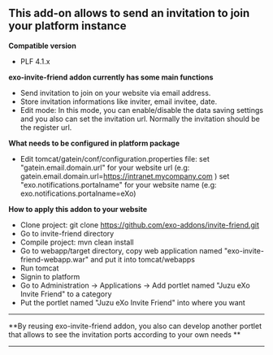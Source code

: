 This add-on allows to send an invitation to join your platform instance
-----------
   **Compatible version**
   - PLF 4.1.x

   **exo-invite-friend addon currently has some main functions**

   - Send invitation to join on your website via email address.
   - Store invitation informations like inviter, email invitee, date.
   - Edit mode: In this mode, you can enable/disable the data saving settings and you also can set the invitation url.
   Normally the invitation should be the register url.

   **What needs to be configured in platform package**
   - Edit tomcat/gatein/conf/configuration.properties file:
   set "gatein.email.domain.url" for your website url (e.g: gatein.email.domain.url=https://intranet.mycompany.com )
   set "exo.notifications.portalname" for your website name (e.g: exo.notifications.portalname=eXo)

   **How to apply this addon to your website**
   - Clone project: git clone https://github.com/exo-addons/invite-friend.git
   - Go to invite-friend directory
   - Compile project: mvn clean install
   - Go to webapp/target directory, copy web application named "exo-invite-friend-webapp.war" and put it into tomcat/webapps
   - Run tomcat
   - Signin to platform
   - Go to Administration -> Applications -> Add portlet named "Juzu eXo Invite Friend" to a category
   - Put the portlet named "Juzu eXo Invite Friend" into where you want

  -----------
  **By reusing exo-invite-friend addon, you also can develop another portlet that allows to see the invitation ports according to your own needs **

 -----------

